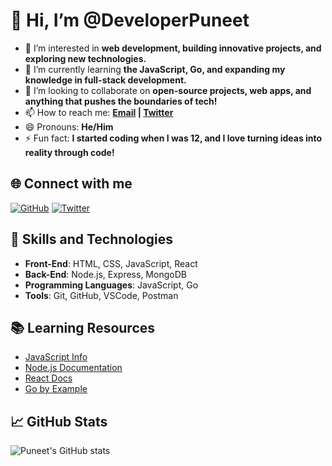# 👋 Hi, I’m @DeveloperPuneet

- 👀 I’m interested in **web development, building innovative projects, and exploring new technologies.**
- 🌱 I’m currently learning **the JavaScript, Go, and expanding my knowledge in full-stack development.**
- 💞️ I’m looking to collaborate on **open-source projects, web apps, and anything that pushes the boundaries of tech!**
- 📫 How to reach me: **[Email](mailto:developerpuneet2010@gmail.com) | [Twitter](https://twitter.com/PuneetKumar2010)**
- 😄 Pronouns: **He/Him**
- ⚡ Fun fact: **I started coding when I was 12, and I love turning ideas into reality through code!**

## 🌐 Connect with me

[![GitHub](https://img.shields.io/badge/GitHub-DeveloperPuneet-181717?logo=github)](https://github.com/DeveloperPuneet)
[![Twitter](https://img.shields.io/badge/Twitter-Follow-1DA1F2?logo=twitter)](https://twitter.com/PuneetKumar2010)

## 🚀 Skills and Technologies

- **Front-End**: HTML, CSS, JavaScript, React
- **Back-End**: Node.js, Express, MongoDB
- **Programming Languages**: JavaScript, Go
- **Tools**: Git, GitHub, VSCode, Postman

## 📚 Learning Resources

- [JavaScript Info](https://javascript.info/)
- [Node.js Documentation](https://nodejs.org/en/docs/)
- [React Docs](https://reactjs.org/docs/getting-started.html)
- [Go by Example](https://gobyexample.com/)

## 📈 GitHub Stats

![Puneet's GitHub stats](https://github-readme-stats.vercel.app/api?username=DeveloperPuneet&show_icons=true&theme=radical)
